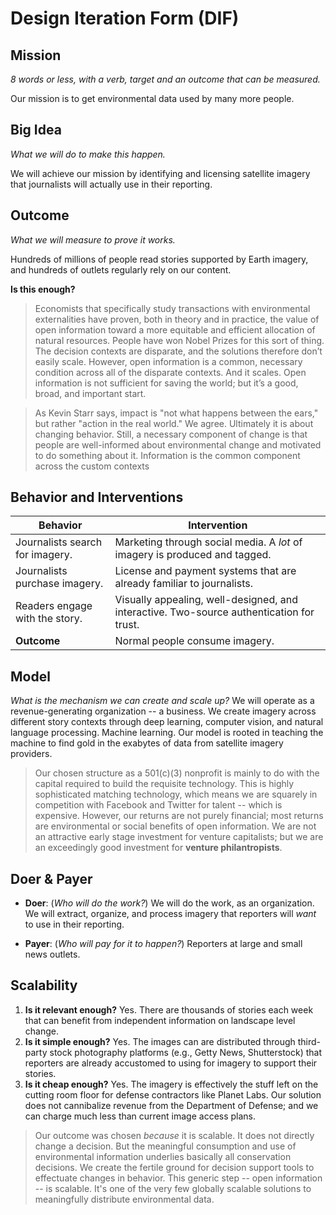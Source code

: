# Design Iteration Form (DIF)

## Mission
*8 words or less, with a verb, target and an outcome that can be measured.*

Our mission is to get environmental data used by many more people.

## Big Idea
*What we will do to make this happen.*

We will achieve our mission by identifying and licensing satellite imagery that journalists will actually use in their reporting.

## Outcome
*What we will measure to prove it works.*

Hundreds of millions of people read stories supported by Earth imagery, and hundreds of outlets regularly rely on our content.

**Is this enough?**

> Economists that specifically study transactions with environmental externalities have proven, both in theory and in practice, the value of open information toward a more equitable and efficient allocation of natural resources.  People have won Nobel Prizes for this sort of thing.  The decision contexts are disparate, and the solutions therefore don’t easily scale.  However, open information is a common, necessary condition across all of the disparate contexts.  And it scales.  Open information is not sufficient for saving the world; but it’s a good, broad, and important start. 

> As Kevin Starr says, impact is "not what happens between the ears," but rather "action in the real world."  We agree. Ultimately it is about changing behavior.  Still, a necessary component of change is that people are well-informed about environmental change and motivated to do something about it.  Information is the common component across the custom contexts 

## Behavior and Interventions

|  **Behavior** | **Intervention**  |
|---|---|
| Journalists search for imagery. | Marketing through social media. A *lot* of imagery is produced and tagged.  |
| Journalists purchase imagery. |  License and payment systems that are already familiar to journalists. |
| Readers engage with the story. | Visually appealing, well-designed, and interactive.  Two-source authentication for trust. |
| **Outcome** | Normal people consume imagery.  |

## Model
*What is the mechanism we can create and scale up?*
We will operate as a revenue-generating organization -- a business.  We create imagery across different story contexts through deep learning, computer vision, and natural language processing.  Machine learning.  Our model is rooted in teaching the machine to find gold in the exabytes of data from satellite imagery providers.

> Our chosen structure as a 501(c)(3) nonprofit is mainly to do with the capital required to build the requisite technology.  This is highly sophisticated matching technology, which means we are squarely in competition with Facebook and Twitter for talent -- which is expensive.  However, our returns are not purely financial; most returns are environmental or social benefits of open information.  We are not an attractive early stage investment for venture capitalists; but we are an exceedingly good investment for **venture philantropists**.

## Doer & Payer

- **Doer**:  (*Who will do the work?*) We will do the work, as an organization.  We will extract, organize, and process imagery that reporters will *want* to use in their reporting.

- **Payer**: (*Who will pay for it to happen?*) Reporters at large and small news outlets. 

## Scalability
1. **Is it relevant enough?**  Yes.  There are thousands of stories each week that can benefit from independent information on landscape level change.
2. **Is it simple enough?** Yes.  The images can are distributed through third-party stock photography platforms (e.g., Getty News, Shutterstock) that reporters are already accustomed to using for imagery to support their stories.
3. **Is it cheap enough?** Yes.  The imagery is effectively the stuff left on the cutting room floor for defense contractors like Planet Labs.  Our solution does not cannibalize revenue from the Department of Defense; and we can charge much less than current image access plans.

> Our outcome was chosen *because* it is scalable.  It does not directly change a decision.  But the meaningful consumption and use of environmental information underlies basically all conservation decisions.  We create the fertile ground for decision support tools to effectuate changes in behavior.  This generic step -- open information -- is scalable.  It's one of the very few globally scalable solutions to meaningfully distribute environmental data.
